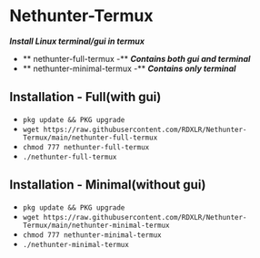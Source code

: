 # Nethunter-Termux
***Install Linux terminal/gui in termux***

* ** nethunter-full-termux -** ***Contains both gui and terminal***
* ** nethunter-minimal-termux -** ***Contains only terminal***

## Installation - Full(with gui)
* `pkg update && PKG upgrade`
* `wget https://raw.githubusercontent.com/RDXLR/Nethunter-Termux/main/nethunter-full-termux`
* `chmod 777 nethunter-full-termux`
* `./nethunter-full-termux`

## Installation - Minimal(without gui)
* `pkg update && PKG upgrade`
* `wget https://raw.githubusercontent.com/RDXLR/Nethunter-Termux/main/nethunter-minimal-termux`
* `chmod 777 nethunter-minimal-termux`
* `./nethunter-minimal-termux`
